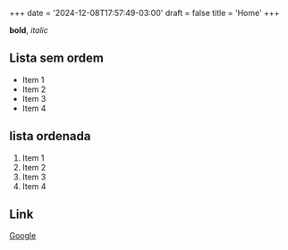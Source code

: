 +++
date = '2024-12-08T17:57:49-03:00'
draft = false
title = 'Home'
+++


**bold**, *italic*

## Lista sem ordem

- Item 1
- Item 2
- Item 3
- Item 4

## lista ordenada

1. Item 1
2. Item 2
3. Item 3
4. Item 4

## Link
[Google](www.google.com)